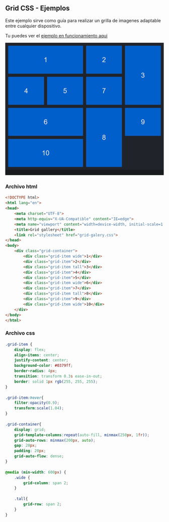 ## Grid CSS - Ejemplos

Este ejemplo sirve como guía para realizar un grilla de imagenes adaptable entre cualquier dispositivo.

Tu puedes ver el [ejemplo en funcionamiento aqui](https://wgarciamail.github.io/Grid-css-galeria-imagenes/grid-galery.html)

![Image](grid-galeria-imagenes.png)

### Archivo html
```html
<!DOCTYPE html>
<html lang="en">
<head>
	<meta charset="UTF-8">
	<meta http-equiv="X-UA-Compatible" content="IE=edge">
	<meta name="viewport" content="width=device-width, initial-scale=1.0">
	<title>Grid gallery</title>
	<link rel="stylesheet" href="grid-galery.css">
</head>
<body>
	<div class="grid-container">
		<div class="grid-item wide">1</div>
		<div class="grid-item">2</div>
		<div class="grid-item tall">3</div>
		<div class="grid-item">4</div>
		<div class="grid-item">5</div>
		<div class="grid-item wide">6</div>
		<div class="grid-item">7</div>
		<div class="grid-item tall">8</div>
		<div class="grid-item">9</div>
		<div class="grid-item wide">10</div>
	</div>
</body>
</html>
```
### Archivo css
```css
.grid-item {
	display: flex;
	align-items: center;
	justify-content: center;
	background-color: #0379ff;
	border-radius: 4px;
	transition: transform 0.3s ease-in-out;
	border: solid 1px rgb(255, 255, 255);
}

.grid-item:hover{
	filter:opacity(0.9);
	transform:scale(1.04);
}

.grid-container{
	display: grid;
	grid-template-columns:repeat(auto-fill, minmax(250px, 1fr));
	grid-auto-rows: minmax(200px, auto);
	gap: 20px;
	padding: 20px;
	grid-auto-flow: dense;
}

@media (min-width: 600px) {
	.wide {
		grid-column: span 2;
	}

	.tall{
		grid-row: span 2;
	}
}

```
